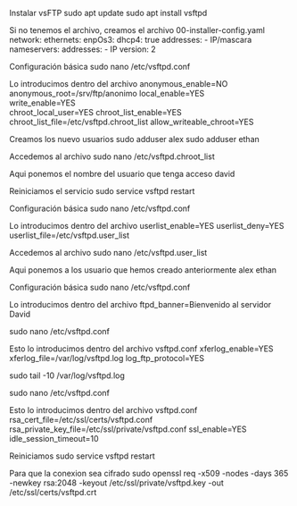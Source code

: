 Instalar vsFTP
sudo apt update
sudo apt install vsftpd

Si no tenemos el archivo, creamos el archivo 00-installer-config.yaml
network:
 ethernets:
  enpOs3:
   dhcp4: true
    addresses:
     - IP/mascara
    nameservers:
     addresses:
      - IP
 version: 2
     


 Configuración básica
sudo nano /etc/vsftpd.conf

Lo introducimos dentro del archivo
anonymous_enable=NO   
anonymous_root=/srv/ftp/anonimo
local_enable=YES                  
write_enable=YES                 
chroot_local_user=YES
chroot_list_enable=YES
chroot_list_file=/etc/vsftpd.chroot_list
allow_writeable_chroot=YES

Creamos los nuevo usuarios
sudo adduser alex
sudo adduser ethan


Accedemos al archivo
sudo nano /etc/vsftpd.chroot_list

Aqui ponemos el nombre del usuario que tenga acceso
david



Reiniciamos el servicio
sudo service vsftpd restart


 Configuración básica
sudo nano /etc/vsftpd.conf

Lo introducimos dentro del archivo
userlist_enable=YES
userlist_deny=YES
userlist_file=/etc/vsftpd.user_list


Accedemos al archivo
sudo nano /etc/vsftpd.user_list

Aqui ponemos a los usuario que hemos creado anteriormente
alex
ethan



Configuración básica
sudo nano /etc/vsftpd.conf

Lo introducimos dentro del archivo
ftpd_banner=Bienvenido al servidor David



sudo nano /etc/vsftpd.conf

Esto lo introducimos dentro del archivo vsftpd.conf
xferlog_enable=YES
xferlog_file=/var/log/vsftpd.log
log_ftp_protocol=YES


sudo tail -10 /var/log/vsftpd.log



sudo nano /etc/vsftpd.conf

Esto lo introducimos dentro del archivo vsftpd.conf
rsa_cert_file=/etc/ssl/certs/vsftpd.conf
rsa_private_key_file=/etc/ssl/private/vsftpd.conf
ssl_enable=YES
idle_session_timeout=10


Reiniciamos
sudo service vsftpd restart


Para que la conexion sea cifrado
sudo openssl req -x509 -nodes -days 365 -newkey rsa:2048 -keyout /etc/ssl/private/vsftpd.key -out /etc/ssl/certs/vsftpd.crt

